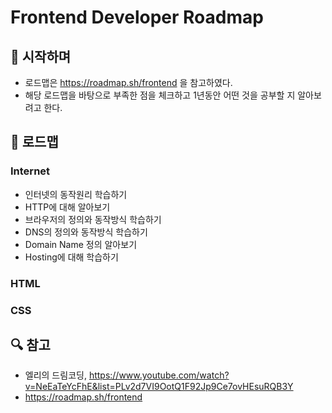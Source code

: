 # Frontend Developer Roadmap



## 🌱 시작하며 

- 로드맵은 https://roadmap.sh/frontend 을 참고하였다. 
- 해당 로드맵을 바탕으로 부족한 점을 체크하고 1년동안 어떤 것을 공부할 지 알아보려고 한다.



## 🚝 로드맵





### Internet

- 인터넷의 동작원리 학습하기
- HTTP에 대해 알아보기
- 브라우저의 정의와 동작방식 학습하기
- DNS의 정의와 동작방식 학습하기
- Domain Name 정의 알아보기
- Hosting에 대해 학습하기

### HTML

### CSS





## 🔍 참고

- 엘리의 드림코딩, https://www.youtube.com/watch?v=NeEaTeYcFhE&list=PLv2d7VI9OotQ1F92Jp9Ce7ovHEsuRQB3Y
- https://roadmap.sh/frontend